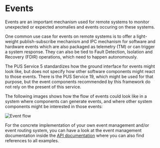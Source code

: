 # Events

Events are an important mechanism used for remote systems to monitor unexpected
or expected anomalies and events occuring on these systems. 

One common use case for events on remote systems is to offer a light-weight publish-subscribe
mechanism and IPC mechanism for software and hardware events which are also packaged as telemetry
(TM) or can trigger a system response. They can also be tied to
Fault Detection, Isolation and Recovery (FDIR) operations, which need to happen autonomously.

The PUS Service 5 standardizes how the ground interface for events might look like, but does not
specify how other software components might react to those events. There is the PUS Service 19,
which might be used for that purpose, but the event components recommended by this framework do not
rely on the present of this service.

The following images shows how the flow of events could look like in a system where components
can generate events, and where other system components might be interested in those events:

![Event flow](images/events/event_man_arch.png)

For the concrete implementation of your own event management and/or event routing system, you
can have a look at the event management documentation inside the
[API documentation](https://docs.rs/satrs/latest/satrs/event_man/index.html) where you can also
find references to all examples.
